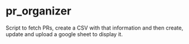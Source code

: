 # pr_organizer
Script to fetch PRs, create a CSV with that information and then create, update and upload a google sheet to display it.
